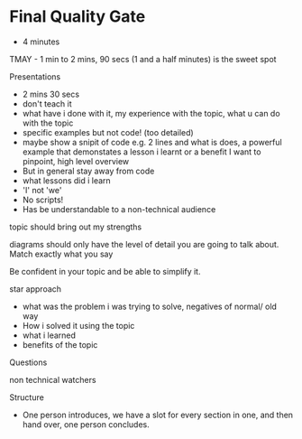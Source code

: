 # Final Quality Gate

- 4 minutes

TMAY - 1 min to 2 mins, 90 secs (1 and a half minutes) is the sweet spot

Presentations
- 2 mins 30 secs
- don't teach it
- what have i done with it, my experience with the topic, what u can do with the topic
- specific examples but not code! (too detailed)
- maybe show a snipit of code e.g. 2 lines and what is does, a powerful example that demonstates a lesson i learnt or a benefit I want to pinpoint, high level overview
- But in general stay away from code
- what lessons did i learn
- 'I' not 'we'
- No scripts!
- Has be understandable to a non-technical audience

topic should bring out my strengths

diagrams should only have the level of detail you are going to talk about. Match exactly what you say

Be confident in your topic and be able to simplify it.

star approach

- what was the problem i was trying to solve, negatives of normal/ old way
- How i solved it using the topic
- what i learned
- benefits of the topic

Questions

non technical watchers

Structure
- One person introduces, we have a slot for every section in one, and then hand over, one person concludes.